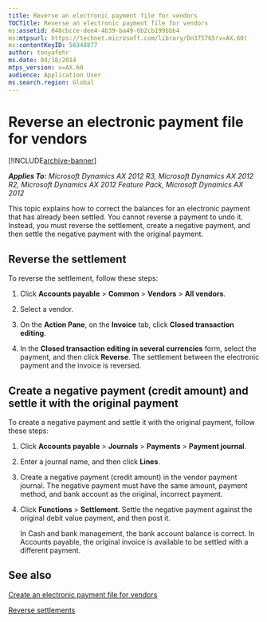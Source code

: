 ```yaml
---
title: Reverse an electronic payment file for vendors
TOCTitle: Reverse an electronic payment file for vendors
ms:assetid: 048cbcce-dee4-4b39-ba49-6b2cb199bbb4
ms:mtpsurl: https://technet.microsoft.com/library/Dn375765(v=AX.60)
ms:contentKeyID: 56348877
author: tonyafehr
ms.date: 04/18/2014
mtps_version: v=AX.60
audience: Application User
ms.search.region: Global
---
```


# Reverse an electronic payment file for vendors 


[!INCLUDE[archive-banner](includes/archive-banner.md)]


_**Applies To:** Microsoft Dynamics AX 2012 R3, Microsoft Dynamics AX 2012 R2, Microsoft Dynamics AX 2012 Feature Pack, Microsoft Dynamics AX 2012_

This topic explains how to correct the balances for an electronic payment that has already been settled. You cannot reverse a payment to undo it. Instead, you must reverse the settlement, create a negative payment, and then settle the negative payment with the original payment.

## Reverse the settlement

To reverse the settlement, follow these steps:

1.  Click **Accounts payable** \> **Common** \> **Vendors** \> **All vendors**.

2.  Select a vendor.

3.  On the **Action Pane**, on the **Invoice** tab, click **Closed transaction editing**.

4.  In the **Closed transaction editing in several currencies** form, select the payment, and then click **Reverse**. The settlement between the electronic payment and the invoice is reversed.

## Create a negative payment (credit amount) and settle it with the original payment

To create a negative payment and settle it with the original payment, follow these steps:

1.  Click **Accounts payable** \> **Journals** \> **Payments** \> **Payment journal**.

2.  Enter a journal name, and then click **Lines**.

3.  Create a negative payment (credit amount) in the vendor payment journal. The negative payment must have the same amount, payment method, and bank account as the original, incorrect payment.

4.  Click **Functions** \> **Settlement**. Settle the negative payment against the original debit value payment, and then post it.
    
    In Cash and bank management, the bank account balance is correct. In Accounts payable, the original invoice is available to be settled with a different payment.

## See also

[Create an electronic payment file for vendors](create-an-electronic-payment-file-for-vendors.md)

[Reverse settlements](reverse-settlements.md)

  


